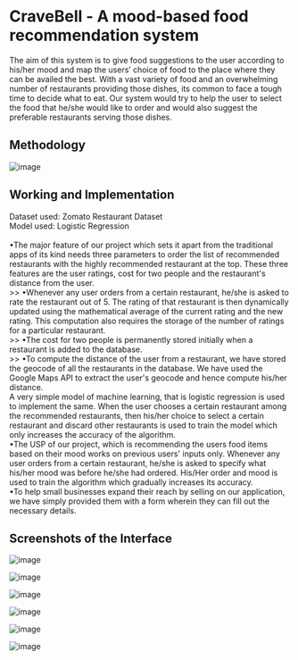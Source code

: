 # CraveBell - A mood-based food recommendation system
The aim of this system is to give food suggestions to the user according to his/her mood and map the users’ choice of food to the place where they can be availed the best. With a vast variety of food and an overwhelming number of restaurants providing those dishes, its common to face a tough time to decide what to eat. Our system would try to help the user to select the food that he/she would like to order and would also suggest the preferable restaurants serving those dishes.

## Methodology
![image](https://user-images.githubusercontent.com/75696894/208227268-4e4af461-1ae3-419c-90a5-5319191b5852.png)

## Working and Implementation
Dataset used: Zomato Restaurant Dataset
<br>Model used: Logistic Regression
<br><br>•The major feature of our project which sets it apart from the traditional apps of its kind needs three parameters to order the list of recommended restaurants with the highly recommended restaurant at the top. These three features are the user ratings, cost for two people and the restaurant's distance from the user.
<br> >> •Whenever any user orders from a certain restaurant, he/she is asked to rate the restaurant out of 5. The rating of that restaurant is then dynamically updated using the mathematical average of the current rating and the new rating. This computation also requires the storage of the number of ratings for a particular restaurant.
<br> >> •The cost for two people is permanently stored initially when a restaurant is added to the database.
<br> >> •To compute the distance of the user from a restaurant, we have stored the geocode of all the restaurants in the database. We have used the Google Maps API to extract the user's geocode and hence compute his/her distance.
<br>A very simple model of machine learning, that is logistic regression is used to implement the same. When the user chooses a certain restaurant among the recommended restaurants, then his/her choice to select a certain restaurant and discard other restaurants is used to train the model which only increases the accuracy of the algorithm.
<br>•The USP of our project, which is recommending the users food items based on their mood works on previous users' inputs only. Whenever any user orders from a certain restaurant, he/she is asked to specify what his/her mood was before he/she had ordered. His/Her order and mood is used to train the algorithm which gradually increases its accuracy.
<br>•To help small businesses expand their reach by selling on our application, we have simply provided them with a form wherein they can fill out the necessary details.

## Screenshots of the Interface

![image](https://user-images.githubusercontent.com/75696894/167893343-6ac6bc12-3208-4667-8536-3f4507603b3b.png)

![image](https://user-images.githubusercontent.com/75696894/167893414-efd1d5ad-6760-4926-925b-f6d4e6304b73.png)

![image](https://user-images.githubusercontent.com/75696894/167893550-09e363a2-5375-4873-9602-e2abf53c0fd6.png)

![image](https://user-images.githubusercontent.com/75696894/167893592-75c2b317-5402-4c01-bc77-84d13f3ce717.png)

![image](https://user-images.githubusercontent.com/75696894/167894188-a9142f46-be77-40a2-b696-a14af3179cce.png)

![image](https://user-images.githubusercontent.com/75696894/167894430-912baba6-39ed-4671-9eae-88608e7ba6f5.png)
